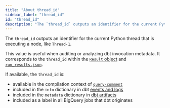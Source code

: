 ```yaml
---
title: "About thread_id"
sidebar_label: "thread_id"
id: "thread_id"
description: "The `thread_id` outputs an identifier for the current Python thread."
---
```


The `thread_id` outputs an identifier for the current Python thread that is executing a node, like `Thread-1`. 

This value is useful when auditing or analyzing dbt invocation metadata. It corresponds to the `thread_id` within the [`Result` object](/reference/dbt-classes#result-objects) and [`run_results.json`](/reference/artifacts/run-results-json).

If available, the `thread_id` is:
- available in the compilation context of [`query-comment`](/reference/project-configs/query-comment)
- included in the `info` dictionary in dbt [events and logs](/reference/events-logging#info)
- included in the `metadata` dictionary in [dbt artifacts](/reference/artifacts/dbt-artifacts#common-metadata)
- included as a label in all BigQuery jobs that dbt originates
